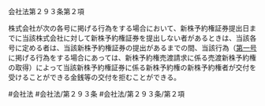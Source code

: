 会社法第２９３条第２項

株式会社が次の各号に掲げる行為をする場合において、新株予約権証券提出日までに当該株式会社に対して新株予約権証券を提出しない者があるときは、当該各号に定める者は、当該新株予約権証券の提出があるまでの間、当該行為（[第一号](会社法＿＿＿＿第２９３条第２項第１号)に掲げる行為をする場合にあっては、新株予約権売渡請求に係る売渡新株予約権の取得）によって当該新株予約権証券に係る新株予約権の新株予約権者が交付を受けることができる金銭等の交付を拒むことができる。

#会社法
#会社法/第２９３条
#会社法/第２９３条/第２項
